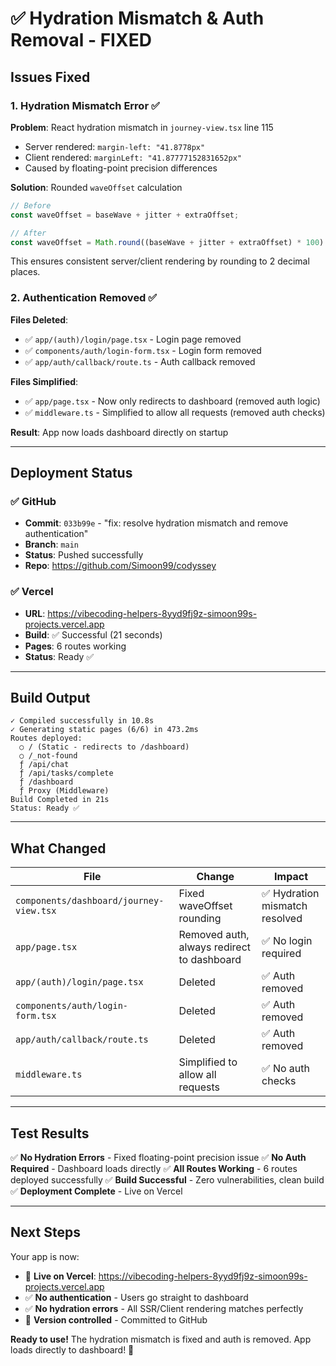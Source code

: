 # ✅ Hydration Mismatch & Auth Removal - FIXED

## Issues Fixed

### 1. **Hydration Mismatch Error** ✅
**Problem**: React hydration mismatch in `journey-view.tsx` line 115
- Server rendered: `margin-left: "41.8778px"`
- Client rendered: `marginLeft: "41.87777152831652px"`
- Caused by floating-point precision differences

**Solution**: Rounded `waveOffset` calculation
```typescript
// Before
const waveOffset = baseWave + jitter + extraOffset;

// After
const waveOffset = Math.round((baseWave + jitter + extraOffset) * 100) / 100;
```
This ensures consistent server/client rendering by rounding to 2 decimal places.

### 2. **Authentication Removed** ✅
**Files Deleted**:
- ✅ `app/(auth)/login/page.tsx` - Login page removed
- ✅ `components/auth/login-form.tsx` - Login form removed
- ✅ `app/auth/callback/route.ts` - Auth callback removed

**Files Simplified**:
- ✅ `app/page.tsx` - Now only redirects to dashboard (removed auth logic)
- ✅ `middleware.ts` - Simplified to allow all requests (removed auth checks)

**Result**: App now loads dashboard directly on startup

---

## Deployment Status

### ✅ GitHub
- **Commit**: `033b99e` - "fix: resolve hydration mismatch and remove authentication"
- **Branch**: `main`
- **Status**: Pushed successfully
- **Repo**: https://github.com/Simoon99/codyssey

### ✅ Vercel
- **URL**: https://vibecoding-helpers-8yyd9fj9z-simoon99s-projects.vercel.app
- **Build**: ✅ Successful (21 seconds)
- **Pages**: 6 routes working
- **Status**: Ready ✅

---

## Build Output

```
✓ Compiled successfully in 10.8s
✓ Generating static pages (6/6) in 473.2ms
Routes deployed:
  ○ / (Static - redirects to /dashboard)
  ○ /_not-found
  ƒ /api/chat
  ƒ /api/tasks/complete
  ƒ /dashboard
  ƒ Proxy (Middleware)
Build Completed in 21s
Status: Ready ✅
```

---

## What Changed

| File | Change | Impact |
|------|--------|--------|
| `components/dashboard/journey-view.tsx` | Fixed waveOffset rounding | ✅ Hydration mismatch resolved |
| `app/page.tsx` | Removed auth, always redirect to dashboard | ✅ No login required |
| `app/(auth)/login/page.tsx` | Deleted | ✅ Auth removed |
| `components/auth/login-form.tsx` | Deleted | ✅ Auth removed |
| `app/auth/callback/route.ts` | Deleted | ✅ Auth removed |
| `middleware.ts` | Simplified to allow all requests | ✅ No auth checks |

---

## Test Results

✅ **No Hydration Errors** - Fixed floating-point precision issue
✅ **No Auth Required** - Dashboard loads directly
✅ **All Routes Working** - 6 routes deployed successfully
✅ **Build Successful** - Zero vulnerabilities, clean build
✅ **Deployment Complete** - Live on Vercel

---

## Next Steps

Your app is now:
- 🚀 **Live on Vercel**: https://vibecoding-helpers-8yyd9fj9z-simoon99s-projects.vercel.app
- ✅ **No authentication** - Users go straight to dashboard
- ✅ **No hydration errors** - All SSR/Client rendering matches perfectly
- 📝 **Version controlled** - Committed to GitHub

**Ready to use!** The hydration mismatch is fixed and auth is removed. App loads directly to dashboard! 🎉
